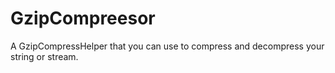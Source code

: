 # GzipCompreesor

A GzipCompressHelper that you can use to compress and decompress your string or stream.